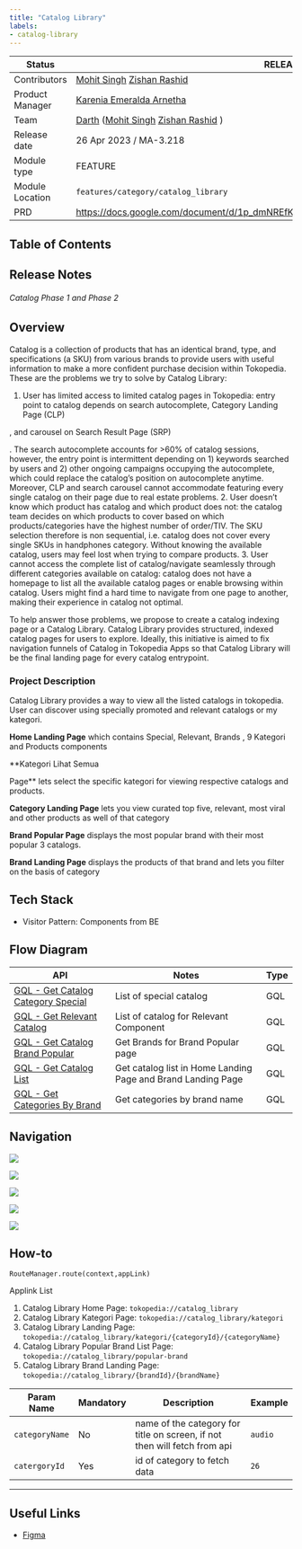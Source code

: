 ```yaml
---
title: "Catalog Library"
labels:
- catalog-library
---
```



| **Status** |  <!--start status:GREEN-->RELEASE<!--end status--> |
| --- | --- |
| Contributors | [Mohit Singh](https://tokopedia.atlassian.net/wiki/people/5ff3fa2244065f013f9f1eb9?ref=confluence) [Zishan Rashid](https://tokopedia.atlassian.net/wiki/people/5c53e2323290dd17112962f7?ref=confluence)  |
| Product Manager | [Karenia Emeralda Arnetha](https://tokopedia.atlassian.net/wiki/people/6170b6eb3e3753006fa4d8e4?ref=confluence)  |
| Team | [Darth](https://tokopedia.atlassian.net/people/team/8c90de56-d4f1-45a7-9021-bd87c4ea9ce2) ([Mohit Singh](https://tokopedia.atlassian.net/wiki/people/5ff3fa2244065f013f9f1eb9?ref=confluence) [Zishan Rashid](https://tokopedia.atlassian.net/wiki/people/5c53e2323290dd17112962f7?ref=confluence) ) |
| Release date | 26 Apr 2023 / <!--start status:GREY-->MA-3.218<!--end status-->  |
| Module type<br/> | <!--start status:YELLOW-->FEATURE<!--end status-->  |
| Module Location | `features/category/catalog_library` |
| PRD | <https://docs.google.com/document/d/1p_dmNREfKvgzLZvuLy0ktITsf2bQOXlJk7Af6OPPVMw/edit>  |

## Table of Contents

<!--toc-->

## Release Notes

<!--start expand:26 Apr 2023 (MA-3.218)-->
###### *Catalog Phase 1 and Phase 2*
<!--end expand-->

## Overview

Catalog is a collection of products that has an identical brand, type, and specifications (a SKU) from various brands to provide users with useful information to make a more confident purchase decision within Tokopedia. These are the problems we try to solve by Catalog Library:

1. User has limited access to limited catalog pages in Tokopedia: entry point to catalog depends on search autocomplete, Category Landing Page (CLP)

, and carousel on Search Result Page (SRP)

. The search autocomplete accounts for >60% of catalog sessions, however, the entry point is intermittent depending on 1) keywords searched by users and 2) other ongoing campaigns occupying the autocomplete, which could replace the catalog’s position on autocomplete anytime. Moreover, CLP and search carousel cannot accommodate featuring every single catalog on their page due to real estate problems.
2. User doesn’t know which product has catalog and which product does not: the catalog team decides on which products to cover based on which products/categories have the highest number of order/TIV. The SKU selection therefore is non sequential, i.e. catalog does not cover every single SKUs in handphones category. Without knowing the available catalog, users may feel lost when trying to compare products.
3. User cannot access the complete list of catalog/navigate seamlessly through different categories available on catalog: catalog does not have a homepage to list all the available catalog pages or enable browsing within catalog. Users might find a hard time to navigate from one page to another, making their experience in catalog not optimal.

To help answer those problems, we propose to create a catalog indexing page or a Catalog Library. Catalog Library provides structured, indexed catalog pages for users to explore. Ideally, this initiative is aimed to fix navigation funnels of Catalog in Tokopedia Apps so that Catalog Library will be the final landing page for every catalog entrypoint. 

### Project Description

Catalog Library provides a way to view all the listed catalogs in tokopedia. User can discover using specially promoted and relevant catalogs or my kategori. 

**Home Landing Page** which contains Special, Relevant, Brands , 9 Kategori and Products components 

**Kategori Lihat Semua

 Page** lets select the specific kategori for viewing respective catalogs and products.

**Category Landing Page** lets you view curated top five, relevant, most viral and other products as well of that category

**Brand Popular Page** displays the most popular brand with their most popular 3 catalogs.

**Brand Landing Page** displays the products of that brand and lets you filter on the basis of category

## Tech Stack

- Visitor Pattern: Components from BE

## Flow Diagram



| **API** | **Notes** | **Type** |
| --- | --- | --- |
| [GQL - Get Catalog Category Special](/wiki/spaces/CT/pages/1965065065/GQL+-+Get+Catalog+Category+Special)  | List of special catalog  | GQL |
| [GQL - Get Relevant Catalog](/wiki/spaces/CT/pages/1964541654/GQL+-+Get+Relevant+Catalog)  | List of catalog for Relevant Component  | GQL |
| [GQL - Get Catalog Brand Popular](/wiki/spaces/CT/pages/1965228444/GQL+-+Get+Catalog+Brand+Popular)  | Get Brands for Brand Popular page | GQL |
| [GQL - Get Catalog List](/wiki/spaces/CT/pages/1964967507/GQL+-+Get+Catalog+List)  | Get catalog list in Home Landing Page and Brand Landing Page | GQL |
| [GQL - Get Categories By Brand](/wiki/spaces/CT/pages/2041940448/GQL+-+Get+Categories+By+Brand)  | Get categories by brand name | GQL |

## Navigation

![](res/Screenshot%202023-05-24%20at%208.39.12%20PM.png)

![](res/Screenshot%202023-05-24%20at%208.39.25%20PM.png)

![](res/Screenshot%202023-05-24%20at%208.39.39%20PM.png)

![](res/Screenshot%202023-05-24%20at%208.40.01%20PM.png)

![](res/Screenshot%202023-05-24%20at%208.42.21%20PM.png)

## How-to



```
RouteManager.route(context,appLink)
```

Applink List

1. Catalog Library Home Page: `tokopedia://catalog_library`
2. Catalog Library Kategori Page: `tokopedia://catalog_library/kategori`
3. Catalog Library Landing Page: `tokopedia://catalog_library/kategori/{categoryId}/{categoryName}`
4. Catalog Library Popular Brand List Page: `tokopedia://catalog_library/popular-brand`
5. Catalog Library Brand Landing Page: `tokopedia://catalog_library/{brandId}/{brandName}`



| **Param Name** | **Mandatory** | **Description** | **Example** |
| --- | --- | --- | --- |
| `categoryName` | No | name of the category for title on screen, if not then will fetch from api | `audio` |
| `catergoryId` | Yes | id of category to fetch data | `26` |



---

## Useful Links

- [Figma](https://www.figma.com/file/L6EpcZx8yOw6hPr0z1s9Fc/%5BCatalog%5D-Catalog-Library?node-id=264%3A25708)

